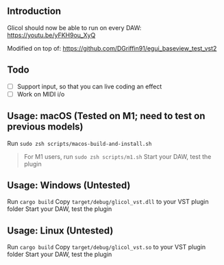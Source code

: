 ## Introduction

Glicol should now be able to run on every DAW:
https://youtu.be/yFKH9ou_XyQ

Modified on top of:
https://github.com/DGriffin91/egui_baseview_test_vst2

## Todo

- [ ] Support input, so that you can live coding an effect
- [ ] Work on MIDI i/o

## Usage: macOS (Tested on M1; need to test on previous models)
Run `sudo zsh scripts/macos-build-and-install.sh`
> For M1 users, run `sudo zsh scripts/m1.sh`
Start your DAW, test the plugin

## Usage: Windows (Untested)
Run `cargo build`
Copy `target/debug/glicol_vst.dll` to your VST plugin folder
Start your DAW, test the plugin

## Usage: Linux (Untested)
Run `cargo build`
Copy `target/debug/glicol_vst.so` to your VST plugin folder
Start your DAW, test the plugin